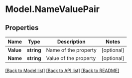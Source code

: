 # Model.NameValuePair
## Properties
Name | Type | Description | Notes
------------ | ------------- | ------------- | -------------
**Value** | **string** | Name of the property  | [optional] 
**Name** | **string** | Value of the property | [optional] 



[[Back to Model list]](README.md#documentation-for-models) [[Back to API list]](README.md#documentation-for-api-endpoints) [[Back to README]](README.md)


